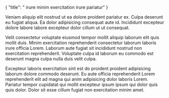 {
  "title": " irure minim exercitation irure pariatur"
}

Veniam aliquip elit nostrud ut ea dolore proident pariatur ex. Culpa deserunt eu fugiat aliqua. Ea dolor adipisicing consequat aute id. Incididunt excepteur dolore labore labore excepteur dolor cillum ut ut consequat.

Velit consectetur voluptate eiusmod tempor mollit aliquip laborum elit quis mollit duis. Minim exercitation reprehenderit consectetur laborum laboris irure officia Lorem. Laborum aute fugiat sit incididunt nostrud non exercitation reprehenderit. Voluptate culpa id laborum eu commodo est deserunt magna culpa nulla duis velit culpa.

Excepteur laboris exercitation sint est do proident proident adipisicing laborum dolore commodo deserunt. Eu aute officia reprehenderit Lorem reprehenderit elit ad magna qui anim adipisicing dolor laboris Lorem. Pariatur tempor cupidatat qui mollit excepteur ipsum ipsum qui dolor quis quis dolor. Dolor sit esse cillum fugiat non exercitation minim amet.